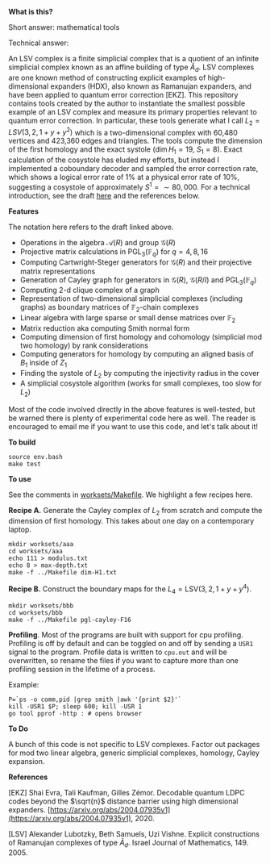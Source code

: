 __What is this?__

Short answer: mathematical tools

Technical answer: 

An LSV complex is a finite simplicial complex that is a quotient of an infinite simplicial complex known as an affine building of type $\tilde{A}_d$.  LSV complexes are one known method of constructing explicit examples of high-dimensional expanders (HDX), also known as Ramanujan expanders, and have been applied to quantum error correction [EKZ]. This repository contains tools created by the author to instantiate the smallest possible example of an LSV complex and measure its primary properties relevant to quantum error correction.  In particular, these tools generate what I call $L_2 = LSV(3,2,1+y+y^2)$ which is a two-dimensional complex with 60,480 vertices and 423,360 edges and triangles.  The tools compute the dimension of the first homology and the exact systole ($\dim H_1 = 19, \ S_1 = 8$). Exact calculation of the cosystole has eluded my efforts, but instead I implemented a coboundary decoder and sampled the error correction rate, which shows a logical error rate of 1% at a physical error rate of 10%, suggesting a cosystole of approximately $S^1 = \sim80,000$.  For a technical introduction, see the draft [here](https://reversible.io/TQC-2024-poster-summary.pdf) and the references below.

__Features__

The notation here refers to the draft linked above.

* Operations in the algebra $\mathcal{A}(R)$ and group $\mathcal{G}(R)$
* Projective matrix calculations in $\text{PGL}_3(\mathbb{F}_q)$ for $q = 4, 8, 16$
* Computing Cartwright-Steger generators for $\mathcal{G}(R)$ and their projective matrix representations
* Generation of Cayley graph for generators in $\mathcal{G}(R)$, $\mathcal{G}(R/I)$ and $\text{PGL}_3(\mathbb{F}_q)$
* Computing 2-d clique complex of a graph
* Representation of two-dimensional simplicial complexes (including graphs) as boundary matrices of $\mathbb{F}_2$-chain complexes
* Linear algebra with large sparse or small dense matrices over $\mathbb{F}_2$
* Matrix reduction aka computing Smith normal form 
* Computing dimension of first homology and cohomology (simplicial mod two homology) by rank considerations
* Computing generators for homology by computing an aligned basis of $B_1$ inside of $Z_1$
* Finding the systole of $L_2$ by computing the injectivity radius in the cover
* A simplicial cosystole algorithm (works for small complexes, too slow for $L_2$)


Most of the code involved directly in the above features is well-tested, but be warned there is plenty of experimental code here as well.  The reader is encouraged to email me if you want to use this code, and let's talk about it!

__To build__

```
source env.bash
make test
```

__To use__

See the comments in [worksets/Makefile](worksets/Makefile).  We highlight a few recipes here. 

**Recipe A.** Generate the Cayley complex of $L_2$ from scratch and compute the dimension of first homology.  This takes about one day on a contemporary laptop.

```
mkdir worksets/aaa
cd worksets/aaa
echo 111 > modulus.txt
echo 8 > max-depth.txt
make -f ../Makefile dim-H1.txt
```

**Recipe B.** Construct the boundary maps for the $L_4 = \text{LSV}(3,2,1+y+y^4)$.

```
mkdir worksets/bbb
cd worksets/bbb
make -f ../Makefile pgl-cayley-F16
```


**Profiling**. Most of the programs are built with support for cpu profiling.  Profiling is off by default and can be toggled on and off by sending a `USR1` signal to the program.  Profile data is written to `cpu.out` and will be overwritten, so rename the files if you want to capture more than one profiling session in the lifetime of a process.

Example:
```
P=`ps -o comm,pid |grep smith |awk '{print $2}'`
kill -USR1 $P; sleep 600; kill -USR 1
go tool pprof -http : # opens browser
```

__To Do__

A bunch of this code is not specific to LSV complexes.  Factor out packages for mod two linear algebra, generic simplicial complexes, homology, Cayley expansion.

__References__

[EKZ] Shai Evra, Tali Kaufman, Gilles Zémor. Decodable quantum LDPC codes beyond the $\sqrt{n}$ distance barrier using high dimensional expanders. [https://arxiv.org/abs/2004.07935v1](https://arxiv.org/abs/2004.07935v1), 2020.

[LSV] Alexander Lubotzky, Beth Samuels, Uzi Vishne. Explicit constructions of Ramanujan complexes of type $\widetilde{A}_d$. Israel Journal of Mathematics, 149. 2005.
